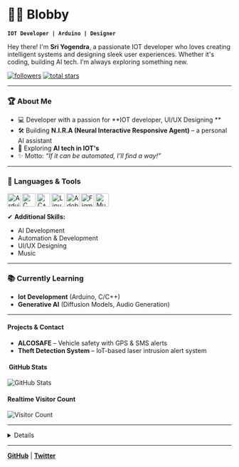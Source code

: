 # 🏄‍♂️ Blobby

**`IOT Developer | Arduino | Designer `**

Hey there! I'm **Sri Yogendra**, a passionate IOT developer who loves creating intelligent systems and designing sleek user experiences. Whether it's coding, building AI tech. I’m always exploring something new.

<p align="left">
   <a href="https://github.com/Yogi-sri?tab=followers">
      <img alt="followers" title="Follow me on Github" src="https://custom-icon-badges.demolab.com/github/followers/Yogi-sri?color=236ad3&labelColor=1155ba&style=for-the-badge&logo=person-add&label=Follow&logoColor=white"/></a>
   <a href="https://github.com/Yogi-sri?tab=repositories&sort=stargazers">
      <img alt="total stars" title="Total stars on GitHub" src="https://custom-icon-badges.demolab.com/github/stars/Yogi-sri?color=55960c&style=for-the-badge&labelColor=488207&logo=star"/></a>
</p>

---

### 🏆 **About Me**
- 💻 Developer with a passion for **IOT developer, UI/UX Designing **   
- 🛠 Building **N.I.R.A (Neural Interactive Responsive Agent)** – a personal AI assistant  
- 🌌 Exploring **AI tech in IOT's**  
- ✨ Motto: *“If it can be automated, I’ll find a way!”*

---

### 🧰 **Languages & Tools**


<img align="left" alt="Arduino" width="30px" src="https://cdn.jsdelivr.net/gh/devicons/devicon/icons/arduino/arduino-original.svg" />
<img align="left" alt="C" width="30px" src="https://cdn.jsdelivr.net/gh/devicons/devicon/icons/c/c-original.svg" />
<img align="left" alt="C++" width="30px" src="https://cdn.jsdelivr.net/gh/devicons/devicon/icons/cplusplus/cplusplus-original.svg" />
<img align="left" alt="Linux" width="30px" src="https://cdn.jsdelivr.net/gh/devicons/devicon/icons/linux/linux-original.svg" />
<img align="left" alt="Adobe" width="30px" src="https://cdn.jsdelivr.net/gh/devicons/devicon/icons/photoshop/photoshop-plain.svg" />
<img align="left" alt="Figma" width="30px" src="https://cdn.jsdelivr.net/gh/devicons/devicon/icons/figma/figma-original.svg" />
<img align="left" alt="Music" width="30px" src="https://img.icons8.com/color/48/music--v1.png" />

<br clear="left"/>


✔ **Additional Skills:**  
- AI Development  
- Automation & Development  
- UI/UX Designing
- Music

---

### 📚 **Currently Learning**
- **Iot Development** (Arduino, C/C++) 
- **Generative AI** (Diffusion Models, Audio Generation)   

---

####  Projects & Contact
- **ALCOSAFE** – Vehicle safety with GPS & SMS alerts  
- **Theft Detection System** – IoT-based laser intrusion alert system 

#### ​ GitHub Stats
![GitHub Stats](https://github-readme-stats.vercel.app/api?username=yourusername&show_icons=true&theme=radical)

#### Realtime Visitor Count
![Visitor Count](https://komarev.com/ghpvc/?username=yourusername&color=brightgreen)

---

<details>

My journey started during the my schooling with an ancient PC. From activating Windows (oops) to creating simple Arduino projects, I’ve come a long way.

**What’s Next?**  
- Building **powerful AI systems**  
- Creating **Ai Tech Iot products**  
- Designing tools that make tech fun & accessible  

</details>

---

[**GitHub**](https://github.com/Yogi-sri) | [**Twitter**](https://x.com/Yogi-sri)
